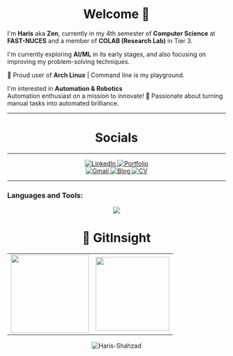  <h1 align="center">Welcome 👋</h1>                                                                                                                                                 
                                                                                                                                                                      <p>I'm <strong>Haris</strong> aka <strong>Zen</strong>, currently in my 4th semester of <strong>Computer Science</strong> at <strong>FAST-NUCES</strong> and a member of <strong>COLAB (Research Lab)</strong> in Tier 3.</p>
<p>I'm currently exploring <strong>AI/ML</strong> in its early stages, and also focusing on improving my problem-solving techniques.</p>
<p>🐧 Proud user of <strong>Arch Linux</strong> | Command line is my playground.</p>           
                                                                                                                       
<p>I'm interested in <strong>Automation & Robotics</strong> <br> Automation enthusiast on a mission to innovate! 🚀 Passionate about turning manual tasks into automated brilliance.</p>                                                                                                                                                                                                                                                                                                                               
<hr>
                              
<h1 align="center">Socials</h1>

<hr>

<div align="center">
  <a href="https://www.linkedin.com/in/haris-shahzad786/" target="_blank">
    <img alt="LinkedIn" src="https://img.shields.io/badge/linkedin%20-%230077B5.svg?&style=for-the-badge&logo=linkedin&logoColor=white" />
  </a>
  <a href="https://zenvila.github.io/" target="_blank">
    <img alt="Portfolio" src="https://img.shields.io/badge/Portfolio-FFD700?style=for-the-badge" />
  </a>
</div>

<div align="center">
  <a href="mailto:arainharis@gmail.com">
    <img alt="Gmail" src="https://img.shields.io/badge/Gmail-D14836?style=for-the-badge&logo=gmail&logoColor=white" />
  </a>
  <a href="https://hashnode.com/@Zenvila">
    <img alt="Blog" src="https://img.shields.io/badge/Personal%20Blog-20B2AA?style=for-the-badge" />
  </a>
  <a href="https://drive.google.com/file/d/1wfiXOCtzIyrKnCQDQO7i0rqcZVQaeVpw/view" target="_blank">
    <img alt="CV" src="https://img.shields.io/badge/Personal%20CV-8A2BE2?style=for-the-badge" />
  </a>
</div>

<hr>

<h3 align="left">Languages and Tools:</h3>
<p align="center">
  <a href="https://skillicons.dev">
    <img src="https://skillicons.dev/icons?i=github,git,c,cpp,html,css,bootstrap,js,linux,python,azure,arduino,jquery,vscode,nodejs,docker,arch,mongodb,neo4j,ssh,puppet,chef,Django,jupyter,monit" />
  </a>
</p>

<h1 align="center">🐼 GitInsight</h1>

<table>
  <tr>
    <td><img height="180px" src="https://github-readme-stats.vercel.app/api?username=zenvila&show_icons=true&theme=dark" /></td>
    <td><img height="170px" src="https://github-readme-stats.vercel.app/api/top-langs/?username=zenvila&layout=compact&theme=dark" /></td>
  </tr>
</table>

<div align="center">
  <p><img align="center" src="https://github-readme-streak-stats.herokuapp.com/?user=zenvila&layout=compact&theme=dark" alt="Haris-Shahzad" /></p>
</div>
